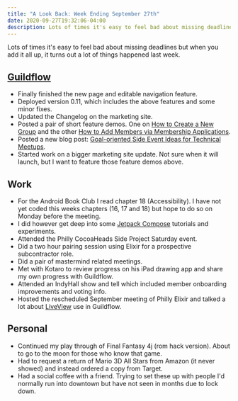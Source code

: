 ```yaml
---
title: "A Look Back: Week Ending September 27th"
date: 2020-09-27T19:32:06-04:00
description: Lots of times it's easy to feel bad about missing deadlines but when you add it all up, it turns out a lot of things happened last week.
---
```


Lots of times it's easy to feel bad about missing deadlines but when you add it all up, it turns out a lot of things happened last week.

## [Guildflow](/projects/guildflow/)

- Finally finished the new page and editable navigation feature.
- Deployed version 0.11, which includes the above features and some minor fixes.
- Updated the Changelog on the marketing site.
- Posted a pair of short feature demos. One on [How to Create a New Group](https://vimeo.com/461057012) and the other [How to Add Members via Membership Applications](https://vimeo.com/461060940).
- Posted a new blog post: [Goal-oriented Side Event Ideas for Technical Meetups](/posts/2020/9/goal-oriented-side-event-ideas/).
- Started work on a bigger marketing site update. Not sure when it will launch, but I want to feature those feature demos above.

## Work

- For the Android Book Club I read chapter 18 (Accessibility). I have not yet coded this weeks chapters (16, 17 and 18) but hope to do so on Monday before the meeting.
- I did however get deep into some [Jetpack Compose](https://developer.android.com/jetpack/compose) tutorials and experiments.
- Attended the Philly CocoaHeads Side Project Saturday event.
- Did a two hour pairing session using Elixir for a prospective subcontractor role.
- Did a pair of mastermind related meetings.
- Met with Kotaro to review progress on his iPad drawing app and share my own progress with Guildflow.
- Attended an IndyHall show and tell which included member onboarding improvements and voting info.
- Hosted the rescheduled September meeting of Philly Elixir and talked a lot about [LiveView](https://www.phoenixframework.org/blog/build-a-real-time-twitter-clone-in-15-minutes-with-live-view-and-phoenix-1-5) use in Guildflow.

## Personal

- Continued my play through of Final Fantasy 4j (rom hack version). About to go to the moon for those who know that game.
- Had to request a return of Mario 3D All Stars from Amazon (it never showed) and instead ordered a copy from Target.
- Had a social coffee with a friend. Trying to set these up with people I'd normally run into downtown but have not seen in months due to lock down.
